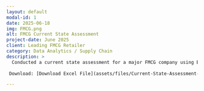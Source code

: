 ```yaml
---
layout: default
modal-id: 1
date: 2025-06-18
img: FMCG.png
alt: FMCG Current State Assessment
project-date: June 2025
client: Leading FMCG Retailer
category: Data Analytics / Supply Chain
description: >
  Conducted a current state assessment for a major FMCG company using Excel-based models. Analysis included assessment of demographic, operational & inventory data.
  
 Download: [Download Excel File](assets/files/Current-State-Assessment-FMCG.xlsx)

---
```

